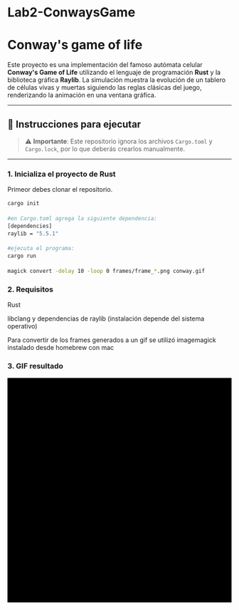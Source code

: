# Lab2-ConwaysGame
# Conway's game of life

Este proyecto es una implementación del famoso autómata celular **Conway's Game of Life** utilizando el lenguaje de programación **Rust** y la biblioteca gráfica **Raylib**. La simulación muestra la evolución de un tablero de células vivas y muertas siguiendo las reglas clásicas del juego, renderizando la animación en una ventana gráfica.

---

## 🚀 Instrucciones para ejecutar

> ⚠️ **Importante**: Este repositorio ignora los archivos `Cargo.toml` y `Cargo.lock`, por lo que deberás crearlos manualmente.

---

### 1. Inicializa el proyecto de Rust

Primeor debes clonar el repositorio.

```bash
cargo init

#en Cargo.toml agrega la siguiente dependencia:
[dependencies]
raylib = "5.5.1"

#ejecuta el programa:
cargo run

magick convert -delay 10 -loop 0 frames/frame_*.png conway.gif
```

### 2. Requisitos

Rust

libclang y dependencias de raylib (instalación depende del sistema operativo)

Para convertir de los frames generados a un gif se utilizó imagemagick instalado desde homebrew con mac

### 3. GIF resultado

![Conway GIF](conway.gif)